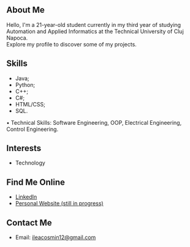 ## About Me

Hello, I'm a 21-year-old student currently in my third year of studying Automation and Applied Informatics at the Technical University of Cluj Napoca. <br>
Explore my profile to discover some of my projects.

## Skills
- Java;
- Python; 
- C++;
- C#;
- HTML/CSS;
- SQL.

• Technical Skills: Software Engineering, OOP, Electrical Engineering, Control Engineering.
  
## Interests

- Technology

## Find Me Online

- [LinkedIn](https://www.linkedin.com/in/cosmin-ilea-0530b522b/)
- [Personal Website (still in progress)](https://ileacosmin.github.io)

## Contact Me

- Email: ileacosmin12@gmail.com
